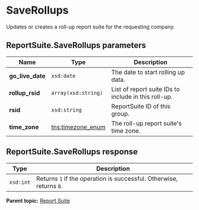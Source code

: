 # SaveRollups

Updates or creates a roll-up report suite for the requesting company.

## ReportSuite.SaveRollups parameters

|Name|Type|Description|
|----|----|-----------|
|**go\_live\_date** |`xsd:date` |The date to start rolling up data.|
|**rollup\_rsid** |`array(xsd:string)` |List of report suite IDs to include in this roll-up.|
|**rsid** |`xsd:string` |ReportSuite ID of this group.|
|**time\_zone** |[tns:timezone\_enum](../../data_types/r_timezone_enum.md#) |The roll-up report suite's time zone.|

## ReportSuite.SaveRollups response

|Type|Description|
|----|-----------|
|`xsd:int` |Returns `1` if the operation is successful. Otherwise, returns `0`.|

**Parent topic:** [Report Suite](../../methods/report_suite/c_api_admin_methods_repsuite.md)

